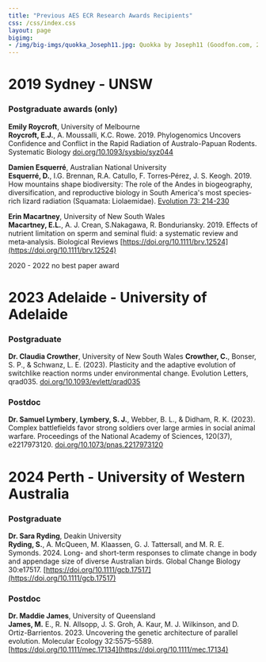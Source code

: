 ```yaml
---
title: "Previous AES ECR Research Awards Recipients"
css: /css/index.css
layout: page
bigimg:
- /img/big-imgs/quokka_Joseph11.jpg: Quokka by Joseph11 (Goodfon.com, 2023)
---
```


# 2019 Sydney - UNSW

### Postgraduate awards (only)

**Emily Roycroft**, University of Melbourne  
**Roycroft, E.J.**, A. Moussalli, K.C. Rowe. 2019. Phylogenomics Uncovers Confidence and Conflict in the Rapid Radiation of Australo-Papuan Rodents. Systematic Biology [doi.org/10.1093/sysbio/syz044](https://doi.org/10.1093/sysbio/syz044)  
   
**Damien Esquerré**, Australian National University  
 **Esquerré, D.**,  I.G. Brennan,  R.A. Catullo, F. Torres‐Pérez, J. S. Keogh. 2019. How mountains shape biodiversity: The role of the Andes in biogeography, diversification, and reproductive biology in South America's most species‐rich lizard radiation (Squamata: Liolaemidae). [Evolution 73: 214-230](https://doi.org/10.1111/evo.13657)  
   
**Erin Macartney**, University of New South Wales  
**Macartney, E.L.**, A. J. Crean, S.Nakagawa, R. Bonduriansky. 2019. Effects of nutrient limitation on sperm and seminal fluid: a systematic review and meta‐analysis. Biological Reviews [https://doi.org/10.1111/brv.12524](https://doi.org/10.1111/brv.12524)  

2020 - 2022 no best paper award 

# 2023 Adelaide - University of Adelaide  

### Postgraduate 
**Dr. Claudia Crowther**, University of New South Wales 
**Crowther, C.**, Bonser, S. P., & Schwanz, L. E. (2023). Plasticity and the adaptive evolution of switchlike reaction norms under environmental change. Evolution Letters, qrad035. [doi.org/10.1093/evlett/qrad035](https://doi.org/10.1093/evlett/qrad035)

### Postdoc
**Dr. Samuel Lymbery**, 
**Lymbery, S. J.**, Webber, B. L., & Didham, R. K. (2023). Complex battlefields favor strong soldiers over large armies in social animal warfare. Proceedings of the National Academy of Sciences, 120(37), e2217973120. [doi.org/10.1073/pnas.2217973120](https://doi.org/10.1073/pnas.2217973120)


# 2024 Perth - University of Western Australia  

### Postgraduate
**Dr. Sara Ryding**, Deakin University  
**Ryding, S.**, A. McQueen, M. Klaassen, G. J. Tattersall, and M. R. E. Symonds. 2024. Long- and short-term responses to climate change in body and appendage size of diverse Australian birds. Global Change Biology 30:e17517. [https://doi.org/10.1111/gcb.17517](https://doi.org/10.1111/gcb.17517)  

### Postdoc
**Dr. Maddie James**, University of Queensland  
**James, M.** E., R. N. Allsopp, J. S. Groh, A. Kaur, M. J. Wilkinson, and D. Ortiz-Barrientos. 2023. Uncovering the genetic architecture of parallel evolution. Molecular Ecology 32:5575–5589. [https://doi.org/10.1111/mec.17134](https://doi.org/10.1111/mec.17134) 
